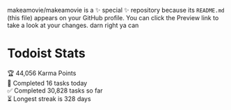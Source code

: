 makeamovie/makeamovie is a ✨ special ✨ repository because its `README.md` (this file) appears on your GitHub profile.
You can click the Preview link to take a look at your changes. darn right ya can

# Todoist Stats

<!-- TODO-IST:START -->
🏆  44,056 Karma Points           
🌸  Completed 16 tasks today           
✅  Completed 30,828 tasks so far           
⏳  Longest streak is 328 days
<!-- TODO-IST:END -->